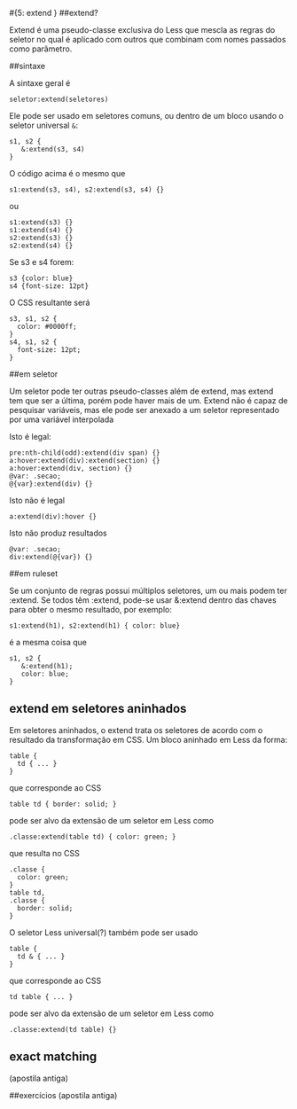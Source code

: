#{5: extend }
##extend?

Extend é uma pseudo-classe exclusiva do Less que mescla as regras do seletor no qual é aplicado com outros que combinam com nomes passados como parâmetro. 

##sintaxe

A sintaxe geral é

```
seletor:extend(seletores)
```

Ele pode ser usado em seletores comuns, ou dentro de um bloco usando o seletor universal ```&```:

```
s1, s2 {
   &:extend(s3, s4)
}
```

O código acima é o mesmo que

```
s1:extend(s3, s4), s2:extend(s3, s4) {}
```

ou 

```
s1:extend(s3) {}
s1:extend(s4) {}
s2:extend(s3) {}
s2:extend(s4) {}
```

Se s3 e s4 forem:

```
s3 {color: blue}
s4 {font-size: 12pt}
```

O CSS resultante será

```
s3, s1, s2 {
  color: #0000ff;
}
s4, s1, s2 {
  font-size: 12pt;
}

```

##em seletor

Um seletor pode ter outras pseudo-classes além de extend, mas extend tem que ser a última, porém pode haver mais de um. Extend não é capaz de pesquisar variáveis, mas ele pode ser anexado a um seletor representado por uma variável interpolada

Isto é legal:

```
pre:nth-child(odd):extend(div span) {}
a:hover:extend(div):extend(section) {}
a:hover:extend(div, section) {}
@var: .secao;
@{var}:extend(div) {}
```

Isto não é legal

```
a:extend(div):hover {}
```

Isto não produz resultados

```
@var: .secao;
div:extend(@{var}) {}
```

##em ruleset

Se um conjunto de regras possui múltiplos seletores, um ou mais podem ter :extend. Se todos têm :extend, pode-se usar &:extend dentro das chaves para obter o mesmo resultado, por exemplo:

```
s1:extend(h1), s2:extend(h1) { color: blue}
```

é a mesma coisa que

```
s1, s2 {
   &:extend(h1);
   color: blue;
}
```

## extend em seletores aninhados

Em seletores aninhados, o extend trata os seletores de acordo com o resultado da transformação em CSS. Um bloco aninhado em Less da forma:

```
table {
  td { ... }
}
```

que corresponde ao CSS

```
table td { border: solid; }
```

pode ser alvo da extensão de um seletor em Less como

```
.classe:extend(table td) { color: green; }
```

que resulta no CSS

```
.classe {
  color: green;
}
table td,
.classe {
  border: solid;
}
```

O seletor Less universal(?) também pode ser usado

```
table {
  td & { ... }
}
```

que corresponde ao CSS

```
td table { ... }
```

pode ser alvo da extensão de um seletor em Less como

```
.classe:extend(td table) {}
```

## exact matching
(apostila antiga)


##exercícios
(apostila antiga)
